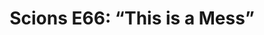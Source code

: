 ---
layout: post
title: "Scions E66: “This is a Mess”"
description: "We rambled a lot during our return from sabbatical."
permalink: https://www.fromtherumbleseat.com/2021/5/18/22441376/scions-e66-this-is-a-mess-georgia-tech-athletics-lacrosse-chris-bosh-hall-of-fame-tennis-ncaa-champs
---